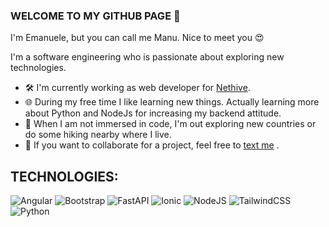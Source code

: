 ### WELCOME TO MY GITHUB PAGE 👋

I'm Emanuele, but you can call me Manu. Nice to meet you 😍

I'm a software engineering who is passionate about exploring new technologies. 

- 🛠️ I'm currently working as web developer for [Nethive](https://www.nethive.it/en/).
- 🌐 During my free time I like learning new things. Actually learning more about Python and NodeJs for increasing my backend attitude.
- 🌳 When I am not immersed in code, I'm out exploring new countries or do some hiking nearby where I live. 
- 🤝 If you want to collaborate for a project, feel free to [text me](https://www.linkedin.com/in/emanuele-raffaele-riccardi-b87962168/) .

## TECHNOLOGIES:

![Angular](https://img.shields.io/badge/angular-%23DD0031.svg?style=for-the-badge&logo=angular&logoColor=white) ![Bootstrap](https://img.shields.io/badge/bootstrap-%238511FA.svg?style=for-the-badge&logo=bootstrap&logoColor=white) ![FastAPI](https://img.shields.io/badge/FastAPI-005571?style=for-the-badge&logo=fastapi) ![Ionic](https://img.shields.io/badge/Ionic-%233880FF.svg?style=for-the-badge&logo=Ionic&logoColor=white) ![NodeJS](https://img.shields.io/badge/node.js-6DA55F?style=for-the-badge&logo=node.js&logoColor=white) ![TailwindCSS](https://img.shields.io/badge/tailwindcss-%2338B2AC.svg?style=for-the-badge&logo=tailwind-css&logoColor=white) ![Python](https://img.shields.io/badge/python-3670A0?style=for-the-badge&logo=python&logoColor=ffdd54)


  

<!--
**riccardi94/riccardi94** is a ✨ _special_ ✨ repository because its `README.md` (this file) appears on your GitHub profile.

Here are some ideas to get you started:

- 🔭 I’m currently working on ...
- 🌱 I’m currently learning ...
- 👯 I’m looking to collaborate on ...
- 🤔 I’m looking for help with ...
- 💬 Ask me about ...
- 📫 How to reach me: ...
- 😄 Pronouns: ...
- ⚡ Fun fact: ...
-->
